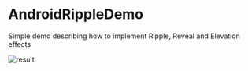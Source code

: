 AndroidRippleDemo
=================

Simple demo describing how to implement Ripple, Reveal and Elevation effects

![result](trickyandroid.com/content/images/2014/Jul/reveal_final-2.gif)
